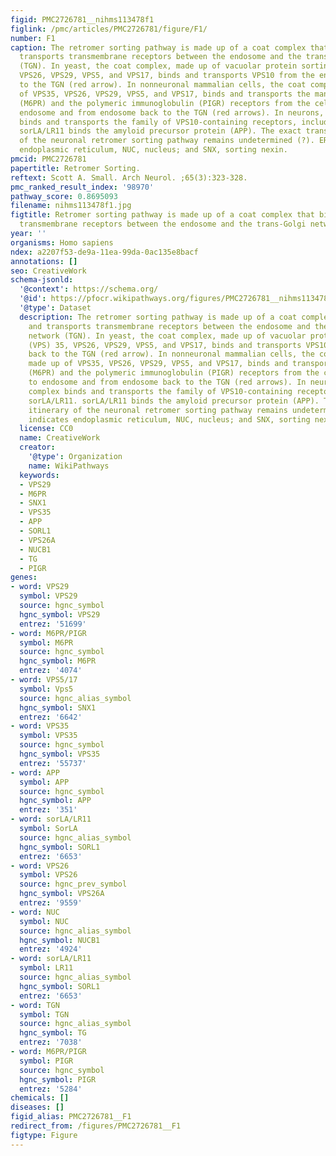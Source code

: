 ```yaml
---
figid: PMC2726781__nihms113478f1
figlink: /pmc/articles/PMC2726781/figure/F1/
number: F1
caption: The retromer sorting pathway is made up of a coat complex that binds and
  transports transmembrane receptors between the endosome and the trans-Golgi network
  (TGN). In yeast, the coat complex, made up of vacuolar protein sorting (VPS) 35,
  VPS26, VPS29, VPS5, and VPS17, binds and transports VPS10 from the endosome back
  to the TGN (red arrow). In nonneuronal mammalian cells, the coat complex, made up
  of VPS35, VPS26, VPS29, VPS5, and VPS17, binds and transports the mannose-6-phosphate
  (M6PR) and the polymeric immunoglobulin (PIGR) receptors from the cell surface to
  endosome and from endosome back to the TGN (red arrows). In neurons, the coat complex
  binds and transports the family of VPS10-containing receptors, including sorLA/LR11.
  sorLA/LR11 binds the amyloid precursor protein (APP). The exact transport itinerary
  of the neuronal retromer sorting pathway remains undetermined (?). ER indicates
  endoplasmic reticulum, NUC, nucleus; and SNX, sorting nexin.
pmcid: PMC2726781
papertitle: Retromer Sorting.
reftext: Scott A. Small. Arch Neurol. ;65(3):323-328.
pmc_ranked_result_index: '98970'
pathway_score: 0.8695093
filename: nihms113478f1.jpg
figtitle: Retromer sorting pathway is made up of a coat complex that binds and transports
  transmembrane receptors between the endosome and the trans-Golgi network (TGN)
year: ''
organisms: Homo sapiens
ndex: a2207f53-de9a-11ea-99da-0ac135e8bacf
annotations: []
seo: CreativeWork
schema-jsonld:
  '@context': https://schema.org/
  '@id': https://pfocr.wikipathways.org/figures/PMC2726781__nihms113478f1.html
  '@type': Dataset
  description: The retromer sorting pathway is made up of a coat complex that binds
    and transports transmembrane receptors between the endosome and the trans-Golgi
    network (TGN). In yeast, the coat complex, made up of vacuolar protein sorting
    (VPS) 35, VPS26, VPS29, VPS5, and VPS17, binds and transports VPS10 from the endosome
    back to the TGN (red arrow). In nonneuronal mammalian cells, the coat complex,
    made up of VPS35, VPS26, VPS29, VPS5, and VPS17, binds and transports the mannose-6-phosphate
    (M6PR) and the polymeric immunoglobulin (PIGR) receptors from the cell surface
    to endosome and from endosome back to the TGN (red arrows). In neurons, the coat
    complex binds and transports the family of VPS10-containing receptors, including
    sorLA/LR11. sorLA/LR11 binds the amyloid precursor protein (APP). The exact transport
    itinerary of the neuronal retromer sorting pathway remains undetermined (?). ER
    indicates endoplasmic reticulum, NUC, nucleus; and SNX, sorting nexin.
  license: CC0
  name: CreativeWork
  creator:
    '@type': Organization
    name: WikiPathways
  keywords:
  - VPS29
  - M6PR
  - SNX1
  - VPS35
  - APP
  - SORL1
  - VPS26A
  - NUCB1
  - TG
  - PIGR
genes:
- word: VPS29
  symbol: VPS29
  source: hgnc_symbol
  hgnc_symbol: VPS29
  entrez: '51699'
- word: M6PR/PIGR
  symbol: M6PR
  source: hgnc_symbol
  hgnc_symbol: M6PR
  entrez: '4074'
- word: VPS5/17
  symbol: Vps5
  source: hgnc_alias_symbol
  hgnc_symbol: SNX1
  entrez: '6642'
- word: VPS35
  symbol: VPS35
  source: hgnc_symbol
  hgnc_symbol: VPS35
  entrez: '55737'
- word: APP
  symbol: APP
  source: hgnc_symbol
  hgnc_symbol: APP
  entrez: '351'
- word: sorLA/LR11
  symbol: SorLA
  source: hgnc_alias_symbol
  hgnc_symbol: SORL1
  entrez: '6653'
- word: VPS26
  symbol: VPS26
  source: hgnc_prev_symbol
  hgnc_symbol: VPS26A
  entrez: '9559'
- word: NUC
  symbol: NUC
  source: hgnc_alias_symbol
  hgnc_symbol: NUCB1
  entrez: '4924'
- word: sorLA/LR11
  symbol: LR11
  source: hgnc_alias_symbol
  hgnc_symbol: SORL1
  entrez: '6653'
- word: TGN
  symbol: TGN
  source: hgnc_alias_symbol
  hgnc_symbol: TG
  entrez: '7038'
- word: M6PR/PIGR
  symbol: PIGR
  source: hgnc_symbol
  hgnc_symbol: PIGR
  entrez: '5284'
chemicals: []
diseases: []
figid_alias: PMC2726781__F1
redirect_from: /figures/PMC2726781__F1
figtype: Figure
---
```

